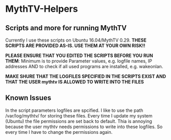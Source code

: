 # MythTV-Helpers
## Scripts and more for running MythTV

Currently I use these scripts on Ubuntu 16.04/MythTV 0.29.
**THESE SCRIPTS ARE PROVIDED AS-IS. USE THEM AT YOUR OWN RISK!!**

**PLEASE ENSURE THAT YOU EDITED THE SCRIPTS BEFORE YOU RUN THEM**: Minimum is to provide 
Parameter values, e.g. logfile names, IP addresses AND to check if all used programs are installed,
e.g. wakeonlan.

**MAKE SHURE THAT THE LOGFILES SPECIFIED IN THE SCRIPTS EXIST AND THAT THE USER mythtv IS ALLOWED TO WRITE INTO THE FILES**

## Known Issues
In the script parameters logfiles are spcified. I like to use the path /var/log/mythtv/ for storing these files. 
Every time I update my system (Ubuntu) the file permissions are set back to default. Thia is annoying because the user 
mythtv needs permissions to write into these logfiles. So every time I have to change the permissions again.
